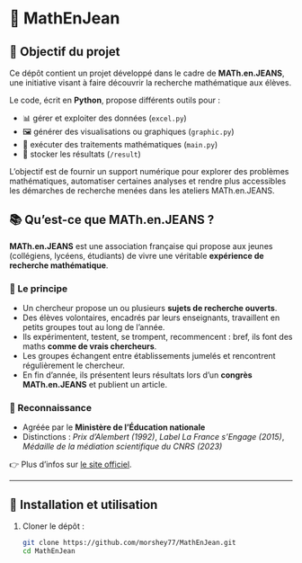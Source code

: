 # 📘 MathEnJean

## 🎯 Objectif du projet
Ce dépôt contient un projet développé dans le cadre de **MATh.en.JEANS**, une initiative visant à faire découvrir la recherche mathématique aux élèves.  

Le code, écrit en **Python**, propose différents outils pour :
- 📊 gérer et exploiter des données (`excel.py`)  
- 🖼️ générer des visualisations ou graphiques (`graphic.py`)  
- 🧮 exécuter des traitements mathématiques (`main.py`)  
- 📁 stocker les résultats (`/result`)  

L’objectif est de fournir un support numérique pour explorer des problèmes mathématiques, automatiser certaines analyses et rendre plus accessibles les démarches de recherche menées dans les ateliers MATh.en.JEANS.  

## 📚 Qu’est-ce que MATh.en.JEANS ?
**MATh.en.JEANS** est une association française qui propose aux jeunes (collégiens, lycéens, étudiants) de vivre une véritable **expérience de recherche mathématique**.  

### 🔎 Le principe
- Un chercheur propose un ou plusieurs **sujets de recherche ouverts**.  
- Des élèves volontaires, encadrés par leurs enseignants, travaillent en petits groupes tout au long de l’année.  
- Ils expérimentent, testent, se trompent, recommencent : bref, ils font des maths **comme de vrais chercheurs**.  
- Les groupes échangent entre établissements jumelés et rencontrent régulièrement le chercheur.  
- En fin d’année, ils présentent leurs résultats lors d’un **congrès MATh.en.JEANS** et publient un article.  

### 🏅 Reconnaissance
- Agréée par le **Ministère de l’Éducation nationale**  
- Distinctions : *Prix d’Alembert (1992)*, *Label La France s’Engage (2015)*, *Médaille de la médiation scientifique du CNRS (2023)*  

👉 Plus d’infos sur [le site officiel](https://www.mathenjeans.fr).  

---

## 🚀 Installation et utilisation
1. Cloner le dépôt :
   ```bash
   git clone https://github.com/morshey77/MathEnJean.git
   cd MathEnJean
